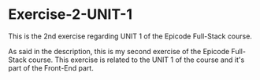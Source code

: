 # Exercise-2-UNIT-1

This is the 2nd exercise regarding UNIT 1 of the Epicode Full-Stack course.

As said in the description, this is my second exercise of the Epicode Full-Stack course.
This exercise is related to the UNIT 1 of the course and it's part of the Front-End part.
